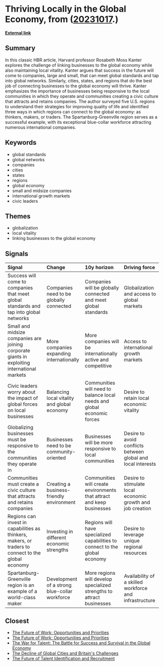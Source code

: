 # __Thriving Locally in the Global Economy__, from ([20231017](https://kghosh.substack.com/p/20231017).)

__[External link](https://hbr.org/2003/08/thriving-locally-in-the-global-economy?utm_source=substack&utm_medium=email)__



## Summary

In this classic HBR article, Harvard professor Rosabeth Moss Kanter explores the challenge of linking businesses to the global economy while also maintaining local vitality. Kanter argues that success in the future will come to companies, large and small, that can meet global standards and tap into global networks. Similarly, cities, states, and regions that do the best job of connecting businesses to the global economy will thrive. Kanter emphasizes the importance of businesses being responsive to the local communities in which they operate and communities creating a civic culture that attracts and retains companies. The author surveyed five U.S. regions to understand their strategies for improving quality of life and identified three ways in which regions can connect to the global economy: as thinkers, makers, or traders. The Spartanburg-Greenville region serves as a successful example, with its exceptional blue-collar workforce attracting numerous international companies.

## Keywords

* global standards
* global networks
* companies
* cities
* states
* regions
* global economy
* small and midsize companies
* international growth markets
* civic leaders

## Themes

* globalization
* local vitality
* linking businesses to the global economy

## Signals

| Signal                                                                                              | Change                                        | 10y horizon                                                                 | Driving force                                                |
|:----------------------------------------------------------------------------------------------------|:----------------------------------------------|:----------------------------------------------------------------------------|:-------------------------------------------------------------|
| Success will come to companies that meet global standards and tap into global networks              | Companies need to be globally connected       | Companies will be globally connected and meet global standards              | Globalization and access to global markets                   |
| Small and midsize companies are joining corporate giants in exploiting international markets        | More companies expanding internationally      | More companies will be internationally active and competitive               | Access to international growth markets                       |
| Civic leaders worry about the impact of global forces on local businesses                           | Balancing local vitality and global economy   | Communities will need to balance local needs and global economic forces     | Desire to retain local economic vitality                     |
| Globalizing businesses must be responsive to the communities they operate in                        | Businesses need to be community-oriented      | Businesses will be more responsive to local communities                     | Desire to avoid conflicts between global and local interests |
| Communities must create a civic culture that attracts and retains companies                         | Creating a business-friendly environment      | Communities will create environments that attract and keep businesses       | Desire to stimulate local economic growth and job creation   |
| Regions can invest in capabilities as thinkers, makers, or traders to connect to the global economy | Investing in different economic strengths     | Regions will have specialized capabilities to connect to the global economy | Desire to leverage unique regional resources                 |
| Spartanburg-Greenville region is an example of a world-class maker                                  | Development of a strong blue-collar workforce | More regions will develop specialized strengths to attract businesses       | Availability of a skilled workforce and infrastructure       |

## Closest

* [The Future of Work: Opportunities and Priorities](56ddb45deabcdc8b707c7647270e101d)
* [The Future of Work: Opportunities and Priorities](a601d356f6c81dbc065229f13e92c3f8)
* [The War for Talent: The Battle for Success and Survival in the Global Economy](34196ff9f6a0d4a9b32a79610ae2a976)
* [The Decline of Global Cities and Britain's Challenges](5faa4668aa08755679e2956ba96ecb18)
* [The Future of Talent Identification and Recruitment](14935a7eab6d6c1d8a5ce2f25d3b54bb)